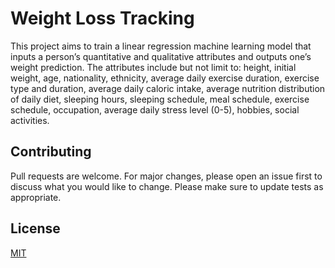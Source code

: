 # Weight Loss Tracking

This project aims to train a linear regression machine learning model that inputs a person’s quantitative and qualitative attributes and outputs one’s weight prediction. The attributes include but not limit to: height, initial weight, age, nationality, ethnicity, average daily exercise duration, exercise type and duration, average daily caloric intake, average nutrition distribution of daily diet, sleeping hours, sleeping schedule, meal schedule, exercise schedule, occupation, average daily stress level (0-5), hobbies, social activities. 


## Contributing
Pull requests are welcome. For major changes, please open an issue first to discuss what you would like to change.
Please make sure to update tests as appropriate.

## License
[MIT](https://choosealicense.com/licenses/mit/)
